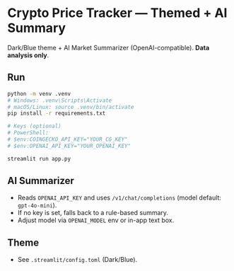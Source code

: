 # Crypto Price Tracker — Themed + AI Summary

Dark/Blue theme + AI Market Summarizer (OpenAI-compatible). **Data analysis only**.

## Run
```bash
python -m venv .venv
# Windows: .venv\Scripts\Activate
# macOS/Linux: source .venv/bin/activate
pip install -r requirements.txt

# Keys (optional)
# PowerShell:
# $env:COINGECKO_API_KEY="YOUR_CG_KEY"
# $env:OPENAI_API_KEY="YOUR_OPENAI_KEY"

streamlit run app.py
```

## AI Summarizer
- Reads `OPENAI_API_KEY` and uses `/v1/chat/completions` (model default: `gpt-4o-mini`).
- If no key is set, falls back to a rule-based summary.
- Adjust model via `OPENAI_MODEL` env or in-app text box.

## Theme
- See `.streamlit/config.toml` (Dark/Blue).

